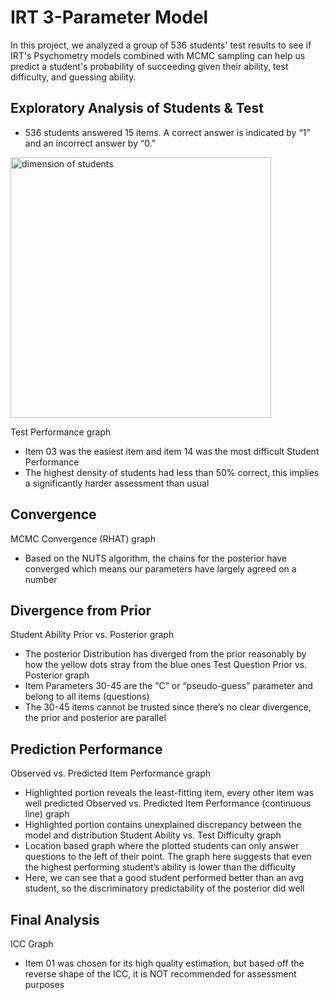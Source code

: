 # IRT 3-Parameter Model

In this project, we analyzed a group of 536 students' test results to see if IRT's Psychometry models combined with MCMC sampling can help us predict a student's probability of succeeding given their ability, test difficulty, and guessing ability. 


## Exploratory Analysis of Students & Test
- 536 students answered 15 items. A correct answer is indicated by “1” and an incorrect answer by “0.”
<img width="417" alt="dimension of students" src="https://user-images.githubusercontent.com/112588590/190559274-cd8a3b2d-76ee-461a-8dca-fbfa9ec79ced.PNG">

Test Performance graph
- Item 03 was the easiest item and item 14 was the most difficult
Student Performance
- The highest density of students had less than 50% correct, this implies a significantly harder assessment than usual

## Convergence 
MCMC Convergence (RHAT) graph
- Based on the NUTS algorithm, the chains for the posterior have converged which means our parameters have largely agreed on a number
## Divergence from Prior
Student Ability Prior vs. Posterior graph
- The posterior Distribution has diverged from the prior reasonably by how the yellow dots stray from the blue ones
Test Question Prior vs. Posterior graph
- Item Parameters 30-45 are the “C” or “pseudo-guess” parameter and belong to all items (questions)
- The 30-45 items cannot be trusted since there’s no clear divergence, the prior and posterior are parallel
## Prediction Performance
Observed vs. Predicted Item Performance graph
- Highlighted portion reveals the least-fitting item, every other item was well predicted
Observed vs. Predicted Item Performance (continuous line) graph
- Highlighted portion contains unexplained discrepancy between the model and distribution
Student Ability vs. Test Difficulty graph
- Location based graph where the plotted students can only answer questions to the left of their point. The graph here suggests that even the highest performing student’s ability is lower than the difficulty
- Here, we can see that a good student performed better than an avg student, so the discriminatory predictability of the posterior did well
## Final Analysis
ICC Graph
- Item 01 was chosen for its high quality estimation, but based off the reverse shape of the ICC, it is NOT recommended for assessment purposes
